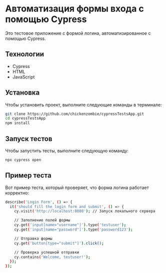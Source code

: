 # Автоматизация формы входа с помощью Cypress

Это тестовое приложение с формой логина, автоматизированное с помощью Cypress.

## Технологии

- Cypress
- HTML
- JavaScript

## Установка

Чтобы установить проект, выполните следующие команды в терминале:

```bash
git clone https://github.com/chickenzombie/cypressTestsApp.git
cd cypressTestsApp
npm install
```
## Запуск тестов

Чтобы запустить тесты, выполните следующую команду:

```bash
npx cypress open
```
## Пример теста

Вот пример теста, который проверяет, что форма логина работает корректно:

```bash
describe('Login Form', () => {
  it('should fill the login form and submit', () => {
    cy.visit('http://localhost:8080'); // Запуск локального сервера

    // Заполнение полей формы
    cy.get('input[name="username"]').type('testuser');
    cy.get('input[name="password"]').type('password123');

    // Отправка формы
    cy.get('button[type="submit"]').click();

    // Проверка успешной отправки
    cy.contains('Welcome, testuser!');
  });
});
```



